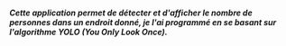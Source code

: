 ##### Cette application permet de détecter et d'afficher le nombre de personnes dans un endroit donné, je l'ai programmé en se basant sur l'algorithme YOLO (You Only Look Once).
